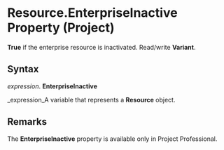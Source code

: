 
# Resource.EnterpriseInactive Property (Project)

 **True** if the enterprise resource is inactivated. Read/write **Variant**.


## Syntax

 _expression_. **EnterpriseInactive**

 _expression_A variable that represents a  **Resource** object.


## Remarks

The  **EnterpriseInactive** property is available only in Project Professional.

